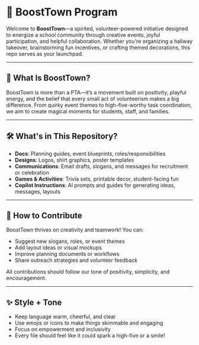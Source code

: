 # 🎒 BoostTown Program

Welcome to **BoostTown**—a spirited, volunteer-powered initiative designed to energize a school community through creative events, joyful participation, and helpful collaboration. Whether you're organizing a hallway takeover, brainstorming fun incentives, or crafting themed decorations, this repo serves as your launchpad.

---

## 🌟 What Is BoostTown?

BoostTown is more than a PTA—it’s a movement built on positivity, playful energy, and the belief that every small act of volunteerism makes a big difference. From quirky event themes to high-five-worthy task coordination, we aim to create magical moments for students, staff, and families.

---

## 🛠 What's in This Repository?

- **Docs**: Planning guides, event blueprints, roles/responsibilities  
- **Designs**: Logos, shirt graphics, poster templates  
- **Communications**: Email drafts, slogans, and messages for recruitment or celebration  
- **Games & Activities**: Trivia sets, printable decor, student-facing fun  
- **Copilot Instructions**: AI prompts and guides for generating ideas, messages, layouts  

---

## 🤝 How to Contribute

BoostTown thrives on creativity and teamwork! You can:  
- Suggest new slogans, roles, or event themes  
- Add layout ideas or visual mockups  
- Improve planning documents or workflows  
- Share outreach strategies and volunteer feedback  

All contributions should follow our tone of positivity, simplicity, and encouragement.

---

## ✨ Style + Tone

- Keep language warm, cheerful, and clear  
- Use emojis or icons to make things skimmable and engaging  
- Focus on empowerment and inclusivity  
- Every file should feel like it could spark a high-five or a smile!
